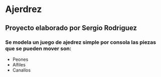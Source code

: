 # Ajerdrez
## Proyecto elaborado por Sergio Rodriguez
### Se modela un juego de ajedrez simple por consola las piezas que se pueden mover son:
- Peones
- Alfiles
- Canallos
